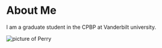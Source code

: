 # About Me

I am a graduate student in the CPBP at Vanderbilt university.

![picture of Perry](https://medschool.vanderbilt.edu/biochemistry/wp-content/uploads/sites/7/2021/07/Perry4_s-300x200.jpg)